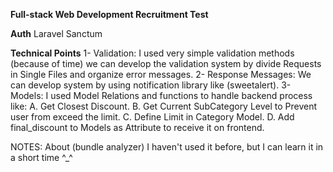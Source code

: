 **Full-stack Web Development Recruitment Test**

**Auth**
Laravel Sanctum

**Technical Points**
1- Validation:
I used very simple validation methods (because of time) we can develop the validation system by divide Requests in Single Files and organize error messages.
2- Response Messages:
We can develop system by using notification library like (sweetalert).
3- Models:
I used Model Relations and functions to handle backend process like:
A. Get Closest Discount.
B. Get Current SubCategory Level to Prevent user from exceed the limit.
C. Define Limit in Category Model.
D. Add final_discount to Models as Attribute to receive it on frontend.

NOTES:
About (bundle analyzer) I haven't used it before, but I can learn it in a short time ^_^
